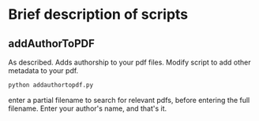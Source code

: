 # Brief description of scripts

## addAuthorToPDF
As described. Adds authorship to your pdf files. Modify script to add other metadata to your pdf.

```python
python addauthortopdf.py
```
enter a partial filename to search for relevant pdfs, before entering the full filename.
Enter your author's name, and that's it.